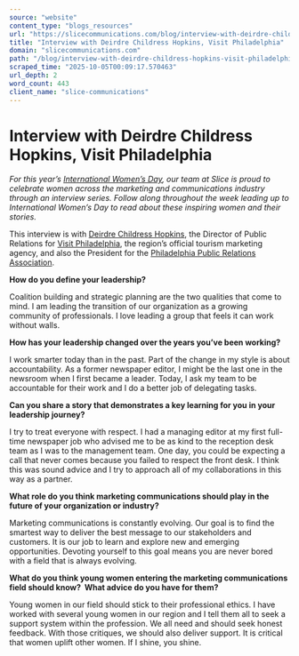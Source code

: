 ```yaml
---
source: "website"
content_type: "blogs_resources"
url: "https://slicecommunications.com/blog/interview-with-deirdre-childress-hopkins-visit-philadelphia"
title: "Interview with Deirdre Childress Hopkins, Visit Philadelphia"
domain: "slicecommunications.com"
path: "/blog/interview-with-deirdre-childress-hopkins-visit-philadelphia"
scraped_time: "2025-10-05T00:09:17.570463"
url_depth: 2
word_count: 443
client_name: "slice-communications"
---
```


# Interview with Deirdre Childress Hopkins, Visit Philadelphia

_For this year’s [International Women’s Day](https://www.internationalwomensday.com), our team at Slice is proud to celebrate women across the marketing and communications industry through an interview series. Follow along throughout the week leading up to International Women’s Day to read about these inspiring women and their stories._

This interview is with [Deirdre Childress Hopkins](http://linkedin.com/in/deirdreone), the Director of Public Relations for [Visit Philadelphia](https://www.visitphilly.com), the region’s official tourism marketing agency, and also the President for the [Philadelphia Public Relations Association](https://ppra.net).

**How do you define your leadership?**

Coalition building and strategic planning are the two qualities that come to mind. I am leading the transition of our organization as a growing community of professionals. I love leading a group that feels it can work without walls.

**How has your leadership changed over the years you’ve been working?**

I work smarter today than in the past. Part of the change in my style is about accountability. As a former newspaper editor, I might be the last one in the newsroom when I first became a leader. Today, I ask my team to be accountable for their work and I do a better job of delegating tasks.

**Can you share a story that demonstrates a key learning for you in your leadership journey?**

I try to treat everyone with respect. I had a managing editor at my first full-time newspaper job who advised me to be as kind to the reception desk team as I was to the management team. One day, you could be expecting a call that never comes because you failed to respect the front desk. I think this was sound advice and I try to approach all of my collaborations in this way as a partner.

**What role do you think marketing communications should play in the future of your organization or industry?**

Marketing communications is constantly evolving. Our goal is to find the smartest way to deliver the best message to our stakeholders and customers. It is our job to learn and explore new and emerging opportunities. Devoting yourself to this goal means you are never bored with a field that is always evolving.

**What do you think young women entering the marketing communications field should know?  What advice do you have for them?**

Young women in our field should stick to their professional ethics. I have worked with several young women in our region and I tell them all to seek a support system within the profession. We all need and should seek honest feedback. With those critiques, we should also deliver support. It is critical that women uplift other women. If I shine, you shine.